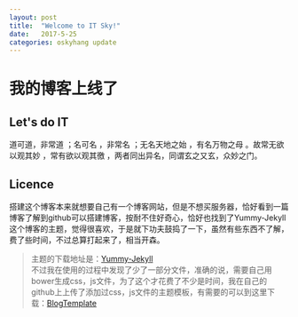 ```yaml
---
layout: post
title:  "Welcome to IT Sky!"
date:   2017-5-25 
categories: oskyhang update
---
```


# 我的博客上线了

## Let's do IT
道可道，非常道 ；名可名 ，非常名 ；无名天地之始 ，有名万物之母 。故常无欲以观其妙 ，常有欲以观其徼 ，两者同出异名，同谓玄之又玄，众妙之门。

## Licence
搭建这个博客本来就想要自己有一个博客网站，但是不想买服务器，恰好看到一篇博客了解到github可以搭建博客，按耐不住好奇心，恰好也找到了Yummy-Jekyll这个博客的主题，觉得很喜欢，于是就下功夫鼓捣了一下，虽然有些东西不了解，费了些时间，不过总算打起来了，相当开森。
>主题的下载地址是：[Yummy-Jekyll](https://github.com/DONGChuan/Yummy-Jekyll/)  
>不过我在使用的过程中发现了少了一部分文件，准确的说，需要自己用bower生成css，js文件，为了这个才花费了不少是时间，我在自己的github上上传了添加过css，js文件的主题模板，有需要的可以到这里下载：[BlogTemplate](https://github.com/oskyhang/BlogTemplate)